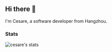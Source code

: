 ## Hi there 👋

I'm Cesare, a software developer from Hangzhou.

### Stats
![cesare's stats](https://github-readme-stats.vercel.app/api?username=Cesare12&show_icons=true)
